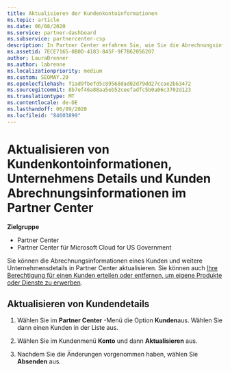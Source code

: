 ```yaml
---
title: Aktualisieren der Kundenkontoinformationen
ms.topic: article
ms.date: 06/08/2020
ms.service: partner-dashboard
ms.subservice: partnercenter-csp
description: In Partner Center erfahren Sie, wie Sie die Abrechnungsinformationen eines Kunden aktualisieren oder Unternehmens Details aktualisieren.
ms.assetid: 7ECE7165-0B0D-4183-845F-9F7B62056207
author: LauraBrenner
ms.author: labrenne
ms.localizationpriority: medium
ms.custom: SEOMAY.20
ms.openlocfilehash: f1ad9fbefd5c89568dad02d79dd27ccae2b63472
ms.sourcegitcommit: 8b7ef46a88aa5eb52ceefadfc5b0a06c3702d123
ms.translationtype: MT
ms.contentlocale: de-DE
ms.lasthandoff: 06/09/2020
ms.locfileid: "84603899"
---
```

# <a name="update-customer-account-info-company-details-and-customer-billing-information-in-partner-center"></a>Aktualisieren von Kundenkontoinformationen, Unternehmens Details und Kunden Abrechnungsinformationen im Partner Center

**Zielgruppe**

- Partner Center
- Partner Center für Microsoft Cloud for US Government

Sie können die Abrechnungsinformationen eines Kunden und weitere Unternehmensdetails in Partner Center aktualisieren. Sie können auch [Ihre Berechtigung für einen Kunden erteilen oder entfernen, um eigene Produkte oder Dienste zu erwerben](give-customers-permission.md).

## <a name="update-customer-details"></a>Aktualisieren von Kundendetails

1. Wählen Sie im **Partner Center** -Menü die Option **Kunden**aus. Wählen Sie dann einen Kunden in der Liste aus.

2. Wählen Sie im Kundenmenü **Konto** und dann **Aktualisieren** aus.

3. Nachdem Sie die Änderungen vorgenommen haben, wählen Sie **Absenden** aus.